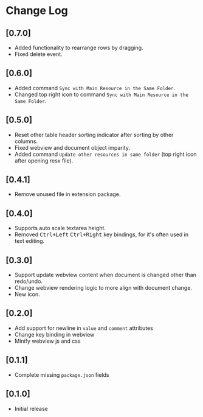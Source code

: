 # Change Log

## [0.7.0]

- Added functionality to rearrange rows by dragging.
- Fixed delete event.

## [0.6.0]

- Added command `Sync with Main Resource in the Same Folder`.
- Changed top right icon to command `Sync with Main Resource in the Same Folder`.

## [0.5.0]

- Reset other table header sorting indicator after sorting by other columns.
- Fixed webview and document object imparity.
- Added command `Update other resources in same folder` (top right icon after opening resx file).

## [0.4.1]

- Remove unused file in extension package.

## [0.4.0]

- Supports auto scale textarea height.
- Removed <kbd>Ctrl+Left</kbd> <kbd>Ctrl+Right</kbd> key bindings, for it's often used in text editing.

## [0.3.0]

- Support update webview content when document is changed other than redo/undo.
- Change webview rendering logic to more align with document change.
- New icon.

## [0.2.0]

- Add support for newline in `value` and `comment` attributes
- Change key binding in webview
- Minify webview js and css

## [0.1.1]

- Complete missing `package.json` fields

## [0.1.0]

- Initial release
